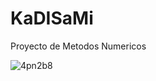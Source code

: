 # KaDISaMi
Proyecto de Metodos Numericos

![4pn2b8](https://user-images.githubusercontent.com/75098676/101596505-0bcadd80-39aa-11eb-8e05-55e26556a013.gif)
